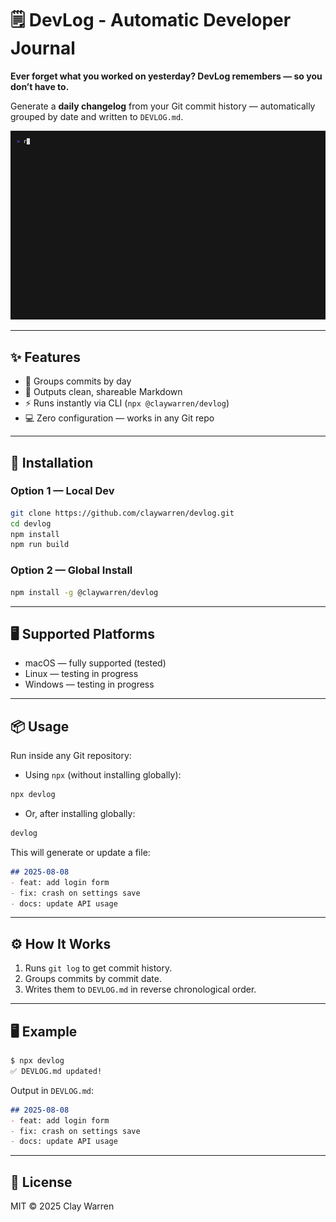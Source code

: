 # 🗒️ DevLog - Automatic Developer Journal

**Ever forget what you worked on yesterday? DevLog remembers — so you don’t have to.**

Generate a **daily changelog** from your Git commit history — automatically grouped by date and written to `DEVLOG.md`.

![Demo](demo.gif)

---

## ✨ Features
- 📅 Groups commits by day  
- 📝 Outputs clean, shareable Markdown  
- ⚡ Runs instantly via CLI (`npx @claywarren/devlog`)  
- 💻 Zero configuration — works in any Git repo  

---

## 🚀 Installation

### Option 1 — Local Dev

```bash
git clone https://github.com/claywarren/devlog.git
cd devlog
npm install
npm run build
````

### Option 2 — Global Install

```bash
npm install -g @claywarren/devlog
```

---

## 🖥 Supported Platforms

* macOS — fully supported (tested)
* Linux — testing in progress
* Windows — testing in progress

---

## 📦 Usage

Run inside any Git repository:

* Using `npx` (without installing globally):

```bash
npx devlog
```

* Or, after installing globally:

```bash
devlog
```

This will generate or update a file:

```markdown
## 2025-08-08
- feat: add login form
- fix: crash on settings save
- docs: update API usage
```

---

## ⚙️ How It Works

1. Runs `git log` to get commit history.
2. Groups commits by commit date.
3. Writes them to `DEVLOG.md` in reverse chronological order.

---

## 🖥 Example

```bash
$ npx devlog
✅ DEVLOG.md updated!
```

Output in `DEVLOG.md`:

```markdown
## 2025-08-08
- feat: add login form
- fix: crash on settings save
- docs: update API usage
```

---

## 📜 License

MIT © 2025 Clay Warren
